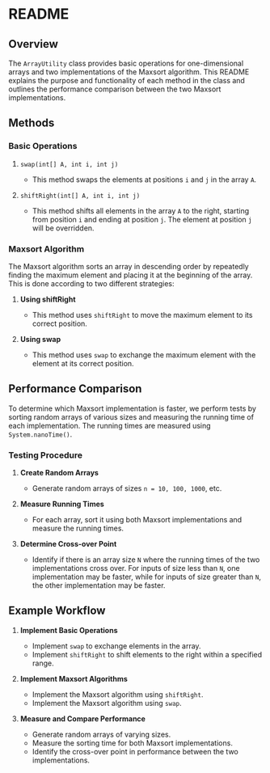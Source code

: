 # README

## Overview

The `ArrayUtility` class provides basic operations for one-dimensional arrays and two implementations of the Maxsort algorithm. This README explains the purpose and functionality of each method in the class and outlines the performance comparison between the two Maxsort implementations.

## Methods

### Basic Operations

1. `swap(int[] A, int i, int j)`

   - This method swaps the elements at positions `i` and `j` in the array `A`.

2. `shiftRight(int[] A, int i, int j)`

   - This method shifts all elements in the array `A` to the right, starting from position `i` and ending at position `j`. The element at position `j` will be overridden.

### Maxsort Algorithm

The Maxsort algorithm sorts an array in descending order by repeatedly finding the maximum element and placing it at the beginning of the array. This is done according to two different strategies:

1. **Using shiftRight**

   - This method uses `shiftRight` to move the maximum element to its correct position.

2. **Using swap**

   - This method uses `swap` to exchange the maximum element with the element at its correct position.

## Performance Comparison

To determine which Maxsort implementation is faster, we perform tests by sorting random arrays of various sizes and measuring the running time of each implementation. The running times are measured using `System.nanoTime()`.

### Testing Procedure

1. **Create Random Arrays**

   - Generate random arrays of sizes `n = 10, 100, 1000`, etc.

2. **Measure Running Times**

   - For each array, sort it using both Maxsort implementations and measure the running times.

3. **Determine Cross-over Point**

   - Identify if there is an array size `N` where the running times of the two implementations cross over. For inputs of size less than `N`, one implementation may be faster, while for inputs of size greater than `N`, the other implementation may be faster.

## Example Workflow

1. **Implement Basic Operations**

   - Implement `swap` to exchange elements in the array.
   - Implement `shiftRight` to shift elements to the right within a specified range.

2. **Implement Maxsort Algorithms**

   - Implement the Maxsort algorithm using `shiftRight`.
   - Implement the Maxsort algorithm using `swap`.

3. **Measure and Compare Performance**

   - Generate random arrays of varying sizes.
   - Measure the sorting time for both Maxsort implementations.
   - Identify the cross-over point in performance between the two implementations.

